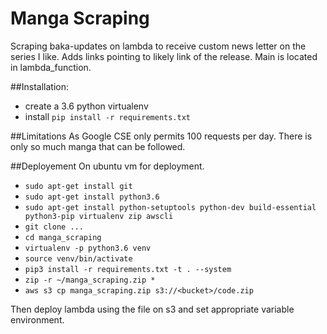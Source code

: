 # Manga Scraping
Scraping baka-updates on lambda to receive custom news letter on the series I like.
Adds links pointing to likely link of the release.
Main is located in lambda_function.

##Installation:
 - create a 3.6 python virtualenv
 - install `pip install -r requirements.txt`
 
##Limitations
As Google CSE only permits 100 requests per day. There is only so much manga that can be followed.

##Deployement
On ubuntu vm for deployment.
- `sudo apt-get install git`
- `sudo apt-get install python3.6`
- `sudo apt-get install python-setuptools python-dev build-essential python3-pip virtualenv zip awscli`
- `git clone ...`
- `cd manga_scraping`
- `virtualenv -p python3.6 venv`
- `source venv/bin/activate`
- `pip3 install -r requirements.txt -t . --system`
- `zip -r ~/manga_scraping.zip *`
- `aws s3 cp manga_scraping.zip s3://<bucket>/code.zip`

Then deploy lambda using the file on s3 and set appropriate variable environment.